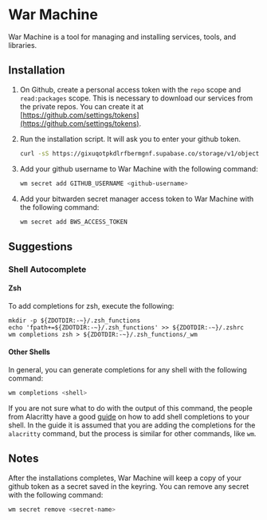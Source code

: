 # War Machine

War Machine is a tool for managing and installing services, tools, and libraries.

## Installation

1. On Github, create a personal access token with the `repo` scope and `read:packages` scope. This is necessary to download our services from the private repos. You can create it at [https://github.com/settings/tokens](https://github.com/settings/tokens).
2. Run the installation script. It will ask you to enter your github token.

   ```sh
   curl -sS https://gixuqotpkdlrfbermgnf.supabase.co/storage/v1/object/public/dev/install.sh | sudo bash
   ```

3. Add your github username to War Machine with the following command:

   ```sh
   wm secret add GITHUB_USERNAME <github-username>
   ```

4. Add your bitwarden secret manager access token to War Machine with the following command:

   ```sh
   wm secret add BWS_ACCESS_TOKEN
   ```

## Suggestions

### Shell Autocomplete

#### Zsh

To add completions for zsh, execute the following:

```
mkdir -p ${ZDOTDIR:-~}/.zsh_functions
echo 'fpath+=${ZDOTDIR:-~}/.zsh_functions' >> ${ZDOTDIR:-~}/.zshrc
wm completions zsh > ${ZDOTDIR:-~}/.zsh_functions/_wm
```

#### Other Shells

In general, you can generate completions for any shell with the following command:

```sh
wm completions <shell>
```

If you are not sure what to do with the output of this command, the people from Alacritty have a good [guide](https://github.com/alacritty/alacritty/blob/master/INSTALL.md#shell-completions) on how to add shell completions to your shell. In the guide it is assumed that you are adding the completions for the `alacritty` command, but the process is similar for other commands, like `wm`.

## Notes

After the installations completes, War Machine will keep a copy of your github token as a secret saved in the keyring. You can remove any secret with the following command:

```sh
wm secret remove <secret-name>
```
